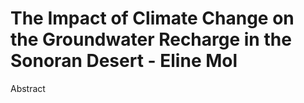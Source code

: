 # The Impact of Climate Change on the Groundwater Recharge in the Sonoran Desert - Eline Mol

Abstract


